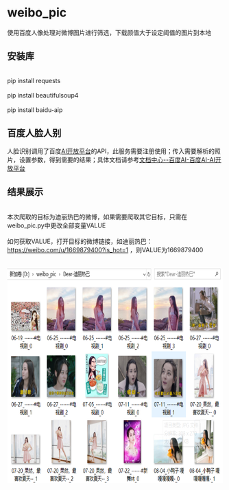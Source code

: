 weibo_pic
===
使用百度人像处理对微博图片进行筛选，下载颜值大于设定阈值的图片到本地
## 安装库
<br>pip install requests</br>
<br>pip install beautifulsoup4</br>
<br>pip install baidu-aip</br>
## 百度人脸人别
人脸识别调用了百度[AI开放平台](http://ai.baidu.com/)的API，此服务需要注册使用；传入需要解析的照片，设置参数，得到需要的结果；具体文档请参考[文档中心--百度AI-百度AI-AI开放平台](http://ai.baidu.com/docs#/Face-Detect/top)
## 结果展示
<br>本次爬取的目标为迪丽热巴的微博，如果需要爬取其它目标，只需在weibo_pic.py中更改全部变量VALUE</br>
<br>如何获取VALUE，打开目标的微博链接，如迪丽热巴：https://weibo.com/u/1669879400?is_hot=1 ，则VALUE为1669879400</br>
<br> </br>
<img src="https://github.com/ZZShi/weibo_pic/blob/master/result.png" width="800" height="500" alt="图片加载失败"/>
